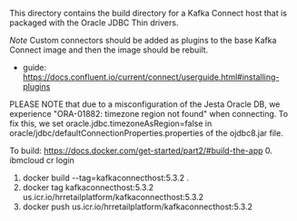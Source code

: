 This directory contains the build directory for a Kafka Connect host that is packaged with the Oracle JDBC Thin drivers.

*Note* Custom connectors should be added as plugins to the base Kafka Connect image and then the image should be rebuilt.
- guide: https://docs.confluent.io/current/connect/userguide.html#installing-plugins

PLEASE NOTE that due to a misconfiguration of the Jesta Oracle DB, we experience "ORA-01882: timezone region not found"
when connecting. To fix this, we set oracle.jdbc.timezoneAsRegion=false in oracle/jdbc/defaultConnectionProperties.properties
of the ojdbc8.jar file.

To build: https://docs.docker.com/get-started/part2/#build-the-app
0. ibmcloud cr login
1. docker build --tag=kafkaconnecthost:5.3.2 .
2. docker tag kafkaconnecthost:5.3.2 us.icr.io/hrretailplatform/kafkaconnecthost:5.3.2
3. docker push us.icr.io/hrretailplatform/kafkaconnecthost:5.3.2
